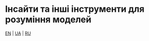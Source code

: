 # Інсайти та інші інструменти для розуміння моделей

[EN](insights.md) | [UA](insights_ua.md) | [RU](insights_ru.md)